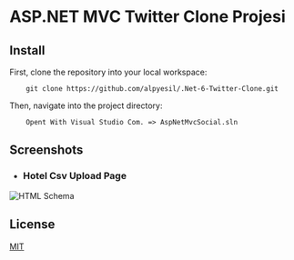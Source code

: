 # ASP.NET MVC Twitter Clone Projesi


## Install
First, clone the repository into your local workspace:
```
    git clone https://github.com/alpyesil/.Net-6-Twitter-Clone.git
```

Then, navigate into the project directory:
```
    Opent With Visual Studio Com. => AspNetMvcSocial.sln
```

## Screenshots
- ### Hotel Csv Upload Page
![HTML Schema](https://cdn.discordapp.com/attachments/916029512884563999/974671681140457542/unknown.png)

## License
[MIT](https://choosealicense.com/licenses/mit/)
